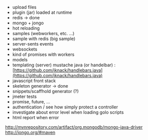 
- upload files
- plugin (jar) loaded at runtime
- redis -> done
- mongo + jongo
- hot reloading
- samples (webworkers, etc. ...)
- sample with redis (big sample)
- server-sents events
- websockets
- kind of promises with workers
- models
- templating (server) mustache java (or handelbar) : [https://github.com/jknack/handlebars.java](https://github.com/jknack/handlebars.java)
- javascript front stack
- skeleton generator  -> done
- snippets/scaffhold generator (?)
- jmeter tests
- promise, future, ...
- authentication / see how simply protect a controller
- investigate about error level when loading golo scripts
- html report when error

http://mvnrepository.com/artifact/org.mongodb/mongo-java-driver
http://jongo.org/#maven
